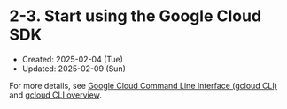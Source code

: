 # 2-3. Start using the Google Cloud SDK
* Created: 2025-02-04 (Tue)
* Updated: 2025-02-09 (Sun)

For more details, see [Google Cloud Command Line Interface (gcloud CLI)](https://cloud.google.com/cli?hl=en#:~:text=Pricing-,Pricing,with%20a%20Google%20Cloud%20account.&text=) and [gcloud CLI overview](https://cloud.google.com/sdk/gcloud#:~:text=You%20can%20also%20use%20the,configuration%2C%20and%20perform%20other%20tasks.).

